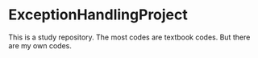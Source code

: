 # ExceptionHandlingProject

This is a study repository. The most codes are textbook codes. 
But there are my own codes.
